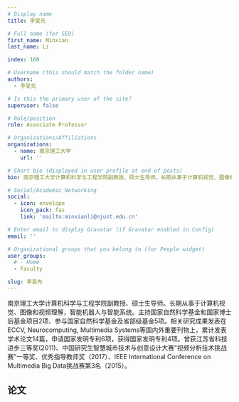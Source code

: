 ```yaml
---
# Display name
title: 李旻先

# Full name (for SEO)
first_name: Minxian
last_name: Li

index: 160

# Username (this should match the folder name)
authors:
  - 李旻先

# Is this the primary user of the site?
superuser: false

# Role/position
role: Associate Professor

# Organizations/Affiliations
organizations:
  - name: 南京理工大学
    url: ''

# Short bio (displayed in user profile at end of posts)
bio: 南京理工大学计算机科学与工程学院副教授、硕士生导师。长期从事于计算机视觉、图像和视频理解，智能机器人与智能系统。主持国家自然科学基金和国家博士后基金项目2项、参与国家自然科学基金及省部级基金5项。相关研究成果发表在ECCV, Neurocomputing, Multimedia Systems等国内外重要刊物上，累计发表学术论文14篇，申请国家发明专利6项，获得国家发明专利4项。曾获江苏省科技进步三等奖(2011)、中国研究生智慧城市技术与创意设计大赛“视频分析技术挑战赛”一等奖、优秀指导教师奖（2017）、IEEE International Conference on Multimedia Big Data挑战赛第3名（2015）。

# Social/Academic Networking
social:
  - icon: envelope
    icon_pack: fas
    link: 'mailto:minxianli@njust.edu.cn'

# Enter email to display Gravatar (if Gravatar enabled in Config)
email: ''

# Organizational groups that you belong to (for People widget)
user_groups:
  # - Home
  - Faculty

slug: 李旻先
---
```


南京理工大学计算机科学与工程学院副教授、硕士生导师。长期从事于计算机视觉、图像和视频理解，智能机器人与智能系统。主持国家自然科学基金和国家博士后基金项目2项、参与国家自然科学基金及省部级基金5项。相关研究成果发表在ECCV, Neurocomputing, Multimedia Systems等国内外重要刊物上，累计发表学术论文14篇，申请国家发明专利6项，获得国家发明专利4项。曾获江苏省科技进步三等奖(2011)、中国研究生智慧城市技术与创意设计大赛“视频分析技术挑战赛”一等奖、优秀指导教师奖（2017）、IEEE International Conference on Multimedia Big Data挑战赛第3名（2015）。

## 论文

